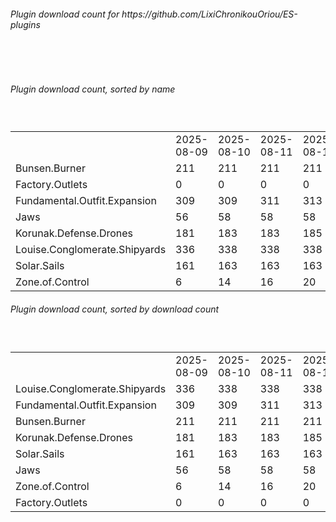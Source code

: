 <h6>Plugin download count for https://github.com/LixiChronikouOriou/ES-plugins</h6><br>
<br>
<h6>Plugin download count, sorted by name</h6><sub><sup><br>
<table>
	<tr>
		<td></td>
		<td>2025-08-09</td>
		<td>2025-08-10</td>
		<td>2025-08-11</td>
		<td>2025-08-12</td>
		<td>2025-08-13</td>
		<td>2025-08-14</td>
		<td>2025-08-15</td>
		<td>today +</td>
	</tr>
	<tr>
		<td>Bunsen.Burner</td>
		<td>211</td>
		<td>211</td>
		<td>211</td>
		<td>211</td>
		<td>217</td>
		<td>217</td>
		<td>217</td>
		<td></td>
	</tr>
	<tr>
		<td>Factory.Outlets</td>
		<td>0</td>
		<td>0</td>
		<td>0</td>
		<td>0</td>
		<td>3</td>
		<td>3</td>
		<td>5</td>
		<td>+ 2</td>
	</tr>
	<tr>
		<td>Fundamental.Outfit.Expansion</td>
		<td>309</td>
		<td>309</td>
		<td>311</td>
		<td>313</td>
		<td>319</td>
		<td>319</td>
		<td>321</td>
		<td>+ 2</td>
	</tr>
	<tr>
		<td>Jaws</td>
		<td>56</td>
		<td>58</td>
		<td>58</td>
		<td>58</td>
		<td>64</td>
		<td>64</td>
		<td>64</td>
		<td></td>
	</tr>
	<tr>
		<td>Korunak.Defense.Drones</td>
		<td>181</td>
		<td>183</td>
		<td>183</td>
		<td>185</td>
		<td>191</td>
		<td>191</td>
		<td>191</td>
		<td></td>
	</tr>
	<tr>
		<td>Louise.Conglomerate.Shipyards</td>
		<td>336</td>
		<td>338</td>
		<td>338</td>
		<td>338</td>
		<td>344</td>
		<td>344</td>
		<td>346</td>
		<td>+ 2</td>
	</tr>
	<tr>
		<td>Solar.Sails</td>
		<td>161</td>
		<td>163</td>
		<td>163</td>
		<td>163</td>
		<td>169</td>
		<td>169</td>
		<td>171</td>
		<td>+ 2</td>
	</tr>
	<tr>
		<td>Zone.of.Control</td>
		<td>6</td>
		<td>14</td>
		<td>16</td>
		<td>20</td>
		<td>24</td>
		<td>26</td>
		<td>32</td>
		<td>+ 6</td>
	</tr>
</table>
</sub></sup>
<h6>Plugin download count, sorted by download count</h6><sub><sup><br>
<table>
	<tr>
		<td></td>
		<td>2025-08-09</td>
		<td>2025-08-10</td>
		<td>2025-08-11</td>
		<td>2025-08-12</td>
		<td>2025-08-13</td>
		<td>2025-08-14</td>
		<td>2025-08-15</td>
		<td>today +</td>
	</tr>
	<tr>
		<td>Louise.Conglomerate.Shipyards</td>
		<td>336</td>
		<td>338</td>
		<td>338</td>
		<td>338</td>
		<td>344</td>
		<td>344</td>
		<td>346</td>
		<td>+ 2</td>
	</tr>
	<tr>
		<td>Fundamental.Outfit.Expansion</td>
		<td>309</td>
		<td>309</td>
		<td>311</td>
		<td>313</td>
		<td>319</td>
		<td>319</td>
		<td>321</td>
		<td>+ 2</td>
	</tr>
	<tr>
		<td>Bunsen.Burner</td>
		<td>211</td>
		<td>211</td>
		<td>211</td>
		<td>211</td>
		<td>217</td>
		<td>217</td>
		<td>217</td>
		<td></td>
	</tr>
	<tr>
		<td>Korunak.Defense.Drones</td>
		<td>181</td>
		<td>183</td>
		<td>183</td>
		<td>185</td>
		<td>191</td>
		<td>191</td>
		<td>191</td>
		<td></td>
	</tr>
	<tr>
		<td>Solar.Sails</td>
		<td>161</td>
		<td>163</td>
		<td>163</td>
		<td>163</td>
		<td>169</td>
		<td>169</td>
		<td>171</td>
		<td>+ 2</td>
	</tr>
	<tr>
		<td>Jaws</td>
		<td>56</td>
		<td>58</td>
		<td>58</td>
		<td>58</td>
		<td>64</td>
		<td>64</td>
		<td>64</td>
		<td></td>
	</tr>
	<tr>
		<td>Zone.of.Control</td>
		<td>6</td>
		<td>14</td>
		<td>16</td>
		<td>20</td>
		<td>24</td>
		<td>26</td>
		<td>32</td>
		<td>+ 6</td>
	</tr>
	<tr>
		<td>Factory.Outlets</td>
		<td>0</td>
		<td>0</td>
		<td>0</td>
		<td>0</td>
		<td>3</td>
		<td>3</td>
		<td>5</td>
		<td>+ 2</td>
	</tr>
</table>
</sub></sup>
